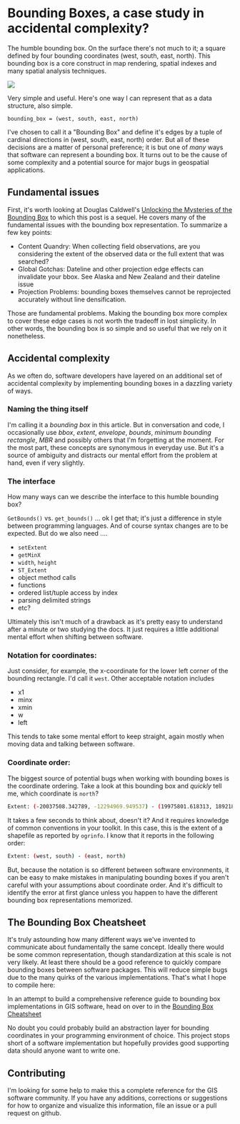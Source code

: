 # Bounding Boxes, a case study in accidental complexity?

The humble bounding box. On the surface there's not much to it; a square defined by four bounding coordinates (west, south, east, north). This bounding box is a core construct in map rendering, spatial indexes and many spatial analysis techniques.

<img src="images/bbox.png">

Very simple and useful. Here's one way I can represent that as a data structure, also simple.

    bounding_box = (west, south, east, north)

I've chosen to call it a "Bounding Box" and define it's edges by a tuple of cardinal directions in (west, south, east, north) order. But all of these decisions are a matter of personal preference; it is but one of *many* ways that software can represent a bounding box. It turns out to be the cause of some complexity and a potential source for major bugs in geospatial applications.

## Fundamental issues
First, it's worth looking at Douglas Caldwell's
[Unlocking the Mysteries of the Bounding Box](http://www.stonybrook.edu/libmap/coordinates/seriesa/no2/a2.htm) to which this post is a sequel. He covers many of the fundamental issues with the bounding box representation. To summarize a few key points:

* Content Quandry: When collecting field observations, are you considering the extent of the observed data or the full extent that was searched?
* Global Gotchas: Dateline and other projection edge effects can invalidate your bbox. See Alaska and New Zealand and their dateline issue
* Projection Problems: bounding boxes themselves cannot be reprojected accurately without line densification.

Those are fundamental problems. Making the bounding box more complex to cover these edge cases is not worth the tradeoff in lost simplicity.  In other words, the bounding box is so simple and so useful that we rely on it nonetheless.

## Accidental complexity

As we often do, software developers have layered on an additional set of accidental complexity by implementing bounding boxes in a dazzling variety of ways.

### Naming the thing itself
I'm calling it a *bounding box* in this article. But in conversation and code, I
occasionally use *bbox*, *extent*, *envelope*, *bounds*, *minimum bounding rectangle*,
*MBR* and possibly others that I'm forgetting at the moment.
For the most part, these concepts are synonymous in everyday use. But
it's a source of ambiguity and distracts our mental effort from the problem at hand,
even if very slightly.

### The interface

How many ways can we describe the interface to this humble bounding box?

`GetBounds()` vs. `get_bounds()` ... ok I get that; it's just a difference in style
between programming languages. And of course syntax changes are to be expected. But do we also need ....

* `setExtent`
* `getMinX`
* `width`, `height`
* `ST_Extent`
* object method calls
* functions
* ordered list/tuple access by index
* parsing delimited strings
* etc?

Ultimately this isn't much of a drawback as it's pretty easy to understand after
a minute or two studying the docs. It just requires a little additional mental effort
when shifting between software.

### Notation for coordinates:
Just consider, for example, the x-coordinate for the lower left corner of the bounding rectangle. I'd call it `west`. Other acceptable notation includes

* x1
* minx
* xmin
* w
* left

This tends to take some mental effort to keep straight, again mostly when moving data and talking between software.



### Coordinate order:
The biggest source of potential bugs when working with bounding boxes is the coordinate ordering. Take a look at this bounding box and *quickly* tell me, which coordinate is `north`?

```bash
Extent: (-20037508.342789, -12294969.949537) - (19975801.618313, 18921895.237730)
```

It takes a few seconds to think about, doesn't it? And it requires knowledge of common conventions in your toolkit. In this case, this is the extent of a shapefile as reported by `ogrinfo`. I know that it reports in the following order:

```bash
Extent: (west, south) - (east, north)
```

But, because the notation is so different between software environments, it can be easy to make mistakes in manipulating bounding boxes if you aren't careful with your assumptions about coordinate order.
And it's difficult to identify the error
at first glance unless you happen to have the different bounding box representations memorized.

## The Bounding Box Cheatsheet

It's truly astounding how many different ways we've invented to communicate about
fundamentally the same concept. Ideally there would be some common representation, though standardization at this scale is not very likely. At least there should be a  good reference to quickly compare bounding boxes between software packages. This will reduce simple bugs due to the many quirks of the various implementations. That's what I hope to compile here:

In an attempt to build a comprehensive reference guide to bounding box implementations
in GIS software, head on over to in the <a href="reference.md">Bounding Box Cheatsheet</a>

No doubt you could probably build an abstraction layer for bounding coordinates in
your programming environment of choice. This project stops short of a software implementation but hopefully provides good supporting data should anyone want to write one.

## Contributing

I'm looking for some help to make this a complete reference for the GIS software community. If you have any additions, corrections or suggestions for how to organize and visualize this information, file an issue or a pull request on github.





